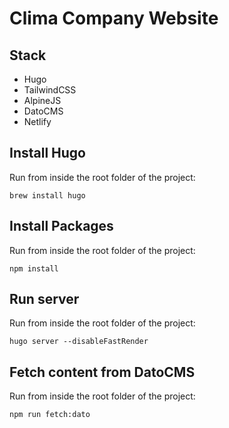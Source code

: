 # Clima Company Website

## Stack
- Hugo
- TailwindCSS
- AlpineJS
- DatoCMS
- Netlify

## Install Hugo

Run from inside the root folder of the project:

```
brew install hugo
```

## Install Packages

Run from inside the root folder of the project:

```
npm install
```

## Run server

Run from inside the root folder of the project:

```
hugo server --disableFastRender
```

## Fetch content from DatoCMS

Run from inside the root folder of the project:

```
npm run fetch:dato
```
